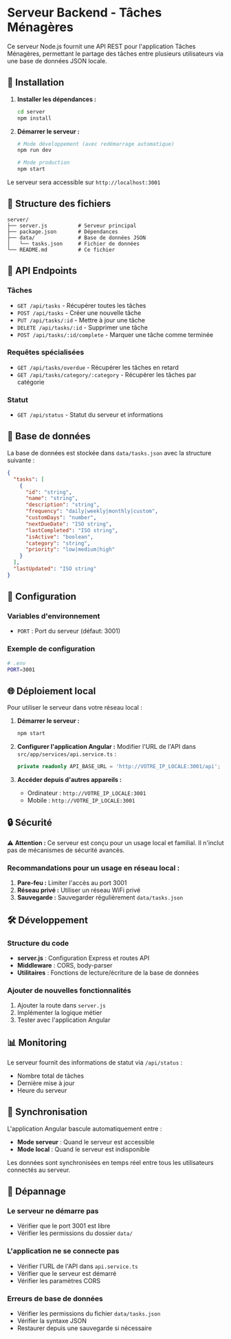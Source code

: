 # Serveur Backend - Tâches Ménagères

Ce serveur Node.js fournit une API REST pour l'application Tâches Ménagères, permettant le partage des tâches entre plusieurs utilisateurs via une base de données JSON locale.

## 🚀 Installation

1. **Installer les dépendances :**
   ```bash
   cd server
   npm install
   ```

2. **Démarrer le serveur :**
   ```bash
   # Mode développement (avec redémarrage automatique)
   npm run dev
   
   # Mode production
   npm start
   ```

Le serveur sera accessible sur `http://localhost:3001`

## 📁 Structure des fichiers

```
server/
├── server.js          # Serveur principal
├── package.json       # Dépendances
├── data/              # Base de données JSON
│   └── tasks.json     # Fichier de données
└── README.md          # Ce fichier
```

## 🔌 API Endpoints

### Tâches

- `GET /api/tasks` - Récupérer toutes les tâches
- `POST /api/tasks` - Créer une nouvelle tâche
- `PUT /api/tasks/:id` - Mettre à jour une tâche
- `DELETE /api/tasks/:id` - Supprimer une tâche
- `POST /api/tasks/:id/complete` - Marquer une tâche comme terminée

### Requêtes spécialisées

- `GET /api/tasks/overdue` - Récupérer les tâches en retard
- `GET /api/tasks/category/:category` - Récupérer les tâches par catégorie

### Statut

- `GET /api/status` - Statut du serveur et informations

## 💾 Base de données

La base de données est stockée dans `data/tasks.json` avec la structure suivante :

```json
{
  "tasks": [
    {
      "id": "string",
      "name": "string",
      "description": "string",
      "frequency": "daily|weekly|monthly|custom",
      "customDays": "number",
      "nextDueDate": "ISO string",
      "lastCompleted": "ISO string",
      "isActive": "boolean",
      "category": "string",
      "priority": "low|medium|high"
    }
  ],
  "lastUpdated": "ISO string"
}
```

## 🔧 Configuration

### Variables d'environnement

- `PORT` : Port du serveur (défaut: 3001)

### Exemple de configuration

```bash
# .env
PORT=3001
```

## 🌐 Déploiement local

Pour utiliser le serveur dans votre réseau local :

1. **Démarrer le serveur :**
   ```bash
   npm start
   ```

2. **Configurer l'application Angular :**
   Modifier l'URL de l'API dans `src/app/services/api.service.ts` :
   ```typescript
   private readonly API_BASE_URL = 'http://VOTRE_IP_LOCALE:3001/api';
   ```

3. **Accéder depuis d'autres appareils :**
   - Ordinateur : `http://VOTRE_IP_LOCALE:3001`
   - Mobile : `http://VOTRE_IP_LOCALE:3001`

## 🔒 Sécurité

⚠️ **Attention :** Ce serveur est conçu pour un usage local et familial. Il n'inclut pas de mécanismes de sécurité avancés.

### Recommandations pour un usage en réseau local :

1. **Pare-feu :** Limiter l'accès au port 3001
2. **Réseau privé :** Utiliser un réseau WiFi privé
3. **Sauvegarde :** Sauvegarder régulièrement `data/tasks.json`

## 🛠️ Développement

### Structure du code

- **server.js** : Configuration Express et routes API
- **Middleware** : CORS, body-parser
- **Utilitaires** : Fonctions de lecture/écriture de la base de données

### Ajouter de nouvelles fonctionnalités

1. Ajouter la route dans `server.js`
2. Implémenter la logique métier
3. Tester avec l'application Angular

## 📊 Monitoring

Le serveur fournit des informations de statut via `/api/status` :

- Nombre total de tâches
- Dernière mise à jour
- Heure du serveur

## 🔄 Synchronisation

L'application Angular bascule automatiquement entre :
- **Mode serveur** : Quand le serveur est accessible
- **Mode local** : Quand le serveur est indisponible

Les données sont synchronisées en temps réel entre tous les utilisateurs connectés au serveur.

## 🚨 Dépannage

### Le serveur ne démarre pas
- Vérifier que le port 3001 est libre
- Vérifier les permissions du dossier `data/`

### L'application ne se connecte pas
- Vérifier l'URL de l'API dans `api.service.ts`
- Vérifier que le serveur est démarré
- Vérifier les paramètres CORS

### Erreurs de base de données
- Vérifier les permissions du fichier `data/tasks.json`
- Vérifier la syntaxe JSON
- Restaurer depuis une sauvegarde si nécessaire 
